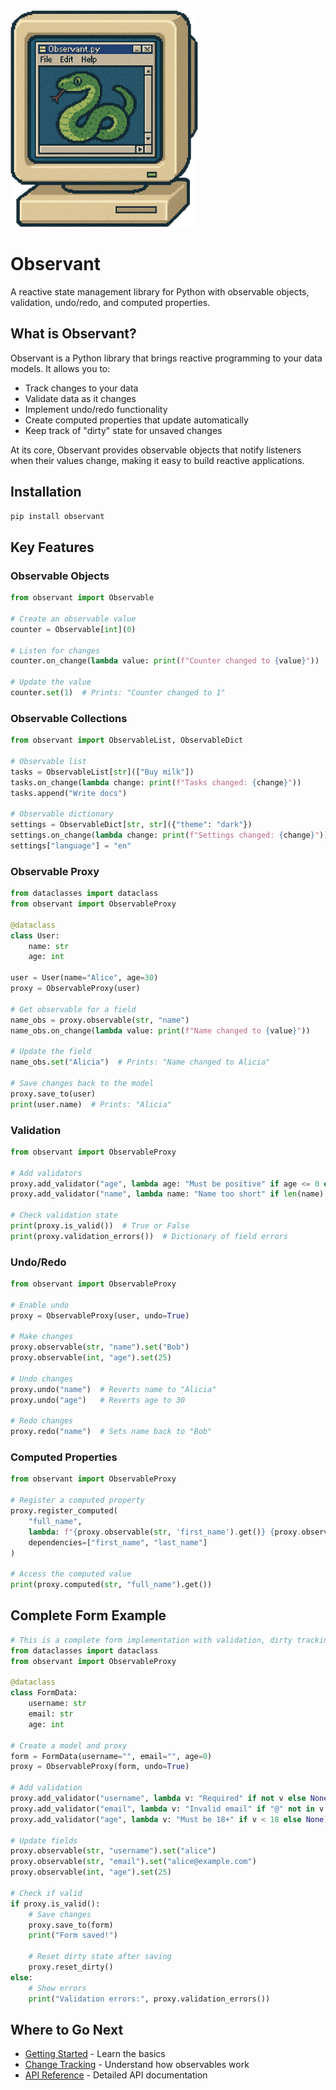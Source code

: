 <img src="assets/images/observant-py.png" width="300" />

# Observant

A reactive state management library for Python with observable objects, validation, undo/redo, and computed properties.

## What is Observant?

Observant is a Python library that brings reactive programming to your data models. It allows you to:

- Track changes to your data
- Validate data as it changes
- Implement undo/redo functionality
- Create computed properties that update automatically
- Keep track of "dirty" state for unsaved changes

At its core, Observant provides observable objects that notify listeners when their values change, making it easy to build reactive applications.

## Installation

```bash
pip install observant
```

## Key Features

### Observable Objects

```python
from observant import Observable

# Create an observable value
counter = Observable[int](0)

# Listen for changes
counter.on_change(lambda value: print(f"Counter changed to {value}"))

# Update the value
counter.set(1)  # Prints: "Counter changed to 1"
```

### Observable Collections

```python
from observant import ObservableList, ObservableDict

# Observable list
tasks = ObservableList[str](["Buy milk"])
tasks.on_change(lambda change: print(f"Tasks changed: {change}"))
tasks.append("Write docs")

# Observable dictionary
settings = ObservableDict[str, str]({"theme": "dark"})
settings.on_change(lambda change: print(f"Settings changed: {change}"))
settings["language"] = "en"
```

### Observable Proxy

```python
from dataclasses import dataclass
from observant import ObservableProxy

@dataclass
class User:
    name: str
    age: int

user = User(name="Alice", age=30)
proxy = ObservableProxy(user)

# Get observable for a field
name_obs = proxy.observable(str, "name")
name_obs.on_change(lambda value: print(f"Name changed to {value}"))

# Update the field
name_obs.set("Alicia")  # Prints: "Name changed to Alicia"

# Save changes back to the model
proxy.save_to(user)
print(user.name)  # Prints: "Alicia"
```

### Validation

```python
from observant import ObservableProxy

# Add validators
proxy.add_validator("age", lambda age: "Must be positive" if age <= 0 else None)
proxy.add_validator("name", lambda name: "Name too short" if len(name) < 3 else None)

# Check validation state
print(proxy.is_valid())  # True or False
print(proxy.validation_errors())  # Dictionary of field errors
```

### Undo/Redo

```python
from observant import ObservableProxy

# Enable undo
proxy = ObservableProxy(user, undo=True)

# Make changes
proxy.observable(str, "name").set("Bob")
proxy.observable(int, "age").set(25)

# Undo changes
proxy.undo("name")  # Reverts name to "Alicia"
proxy.undo("age")   # Reverts age to 30

# Redo changes
proxy.redo("name")  # Sets name back to "Bob"
```

### Computed Properties

```python
from observant import ObservableProxy

# Register a computed property
proxy.register_computed(
    "full_name",
    lambda: f"{proxy.observable(str, 'first_name').get()} {proxy.observable(str, 'last_name').get()}",
    dependencies=["first_name", "last_name"]
)

# Access the computed value
print(proxy.computed(str, "full_name").get())
```


## Complete Form Example

```python
# This is a complete form implementation with validation, dirty tracking, and save logic
from dataclasses import dataclass
from observant import ObservableProxy

@dataclass
class FormData:
    username: str
    email: str
    age: int

# Create a model and proxy
form = FormData(username="", email="", age=0)
proxy = ObservableProxy(form, undo=True)

# Add validation
proxy.add_validator("username", lambda v: "Required" if not v else None)
proxy.add_validator("email", lambda v: "Invalid email" if "@" not in v else None)
proxy.add_validator("age", lambda v: "Must be 18+" if v < 18 else None)

# Update fields
proxy.observable(str, "username").set("alice")
proxy.observable(str, "email").set("alice@example.com")
proxy.observable(int, "age").set(25)

# Check if valid
if proxy.is_valid():
    # Save changes
    proxy.save_to(form)
    print("Form saved!")
    
    # Reset dirty state after saving
    proxy.reset_dirty()
else:
    # Show errors
    print("Validation errors:", proxy.validation_errors())
```

## Where to Go Next

- [Getting Started](getting_started.md) - Learn the basics
- [Change Tracking](features/change_tracking.md) - Understand how observables work
- [API Reference](api_reference/index.md) - Detailed API documentation
